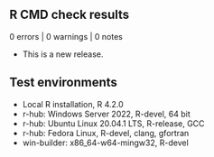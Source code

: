 ## R CMD check results

0 errors | 0 warnings | 0 notes

- This is a new release.

## Test environments

- Local R installation, R 4.2.0
- r-hub: Windows Server 2022, R-devel, 64 bit
- r-hub: Ubuntu Linux 20.04.1 LTS, R-release, GCC
- r-hub: Fedora Linux, R-devel, clang, gfortran
- win-builder: x86_64-w64-mingw32, R-devel
